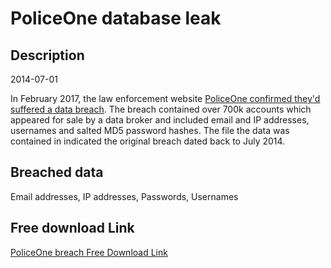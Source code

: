 # PoliceOne database leak

## Description

2014-07-01

In February 2017, the law enforcement website <a href="http://www.zdnet.com/article/police-forum-hacked-thousands-of-records-for-sale-on-dark-web/" target="_blank" rel="noopener">PoliceOne confirmed they'd suffered a data breach</a>. The breach contained over 700k accounts which appeared for sale by a data broker and included email and IP addresses, usernames and salted MD5 password hashes. The file the data was contained in indicated the original breach dated back to July 2014.

## Breached data

Email addresses, IP addresses, Passwords, Usernames

## Free download Link

[PoliceOne breach Free Download Link](https://tinyurl.com/2b2k277t)